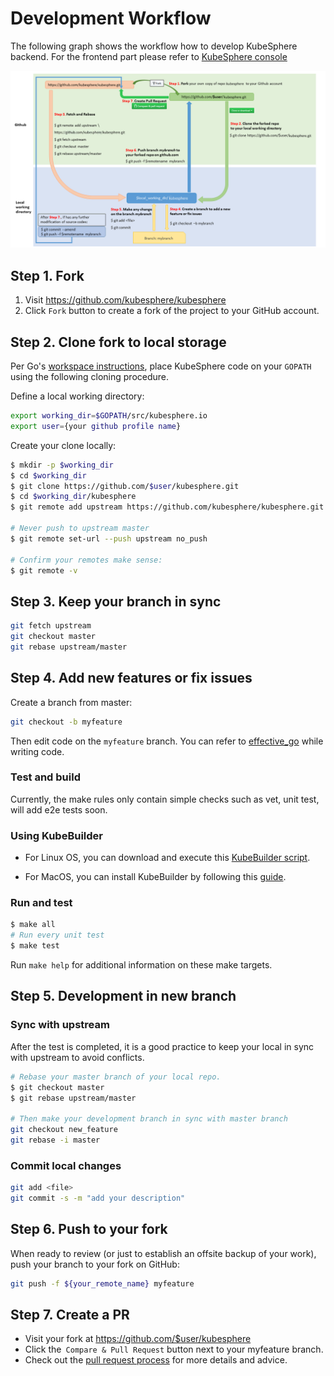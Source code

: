 # Development Workflow

The following graph shows the workflow how to develop KubeSphere backend. For the frontend part please refer to [KubeSphere console](https://github.com/kubesphere/console)

![ks-workflow](/images/ks-workflow.png)

## Step 1. Fork

1. Visit https://github.com/kubesphere/kubesphere
2. Click `Fork` button to create a fork of the project to your GitHub account.

## Step 2. Clone fork to local storage

Per Go's [workspace instructions](https://golang.org/doc/code.html#Workspaces), place KubeSphere code on your `GOPATH` using the following cloning procedure.

Define a local working directory:

```bash
export working_dir=$GOPATH/src/kubesphere.io
export user={your github profile name}
```

Create your clone locally:

```bash
$ mkdir -p $working_dir
$ cd $working_dir
$ git clone https://github.com/$user/kubesphere.git
$ cd $working_dir/kubesphere
$ git remote add upstream https://github.com/kubesphere/kubesphere.git

# Never push to upstream master
$ git remote set-url --push upstream no_push

# Confirm your remotes make sense:
$ git remote -v
```

## Step 3. Keep your branch in sync

```bash
git fetch upstream
git checkout master
git rebase upstream/master
```

## Step 4. Add new features or fix issues

Create a branch from master:

```bash
git checkout -b myfeature
```


Then edit code on the `myfeature` branch. You can refer to [effective_go](https://golang.org/doc/effective_go.html) while writing code.

### Test and build

Currently, the make rules only contain simple checks such as vet, unit test, will add e2e tests soon.

### Using KubeBuilder

- For Linux OS, you can download and execute this [KubeBuilder script](https://raw.githubusercontent.com/kubesphere/kubesphere/master/hack/install_kubebuilder.sh).

- For MacOS, you can install KubeBuilder by following this [guide](https://book.kubebuilder.io/quick-start.html).

### Run and test

```bash
$ make all
# Run every unit test
$ make test
```

Run `make help` for additional information on these make targets.

## Step 5. Development in new branch

### Sync with upstream

After the test is completed, it is a good practice to keep your local in sync with upstream to avoid conflicts.

```bash
# Rebase your master branch of your local repo.
$ git checkout master
$ git rebase upstream/master

# Then make your development branch in sync with master branch
git checkout new_feature
git rebase -i master
```

### Commit local changes

```bash
git add <file>
git commit -s -m "add your description"
```

## Step 6. Push to your fork

When ready to review (or just to establish an offsite backup of your work), push your branch to your fork on GitHub:

```bash
git push -f ${your_remote_name} myfeature
```

## Step 7. Create a PR

- Visit your fork at https://github.com/$user/kubesphere
- Click the` Compare & Pull Request` button next to your myfeature branch.
- Check out the [pull request process](pull-request.md) for more details and advice.
